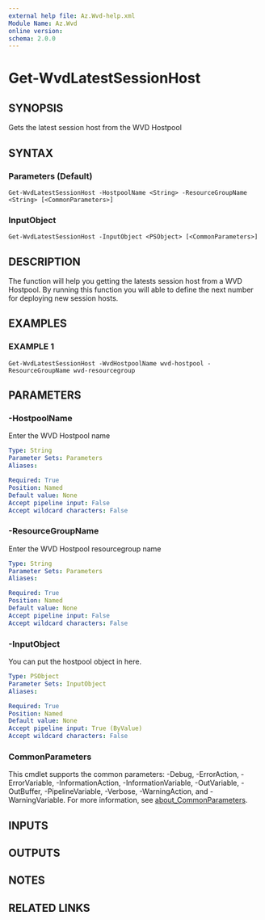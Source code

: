 ```yaml
---
external help file: Az.Wvd-help.xml
Module Name: Az.Wvd
online version:
schema: 2.0.0
---
```


# Get-WvdLatestSessionHost

## SYNOPSIS
Gets the latest session host from the WVD Hostpool

## SYNTAX

### Parameters (Default)
```
Get-WvdLatestSessionHost -HostpoolName <String> -ResourceGroupName <String> [<CommonParameters>]
```

### InputObject
```
Get-WvdLatestSessionHost -InputObject <PSObject> [<CommonParameters>]
```

## DESCRIPTION
The function will help you getting the latests session host from a WVD Hostpool. 
By running this function you will able to define the next number for deploying new session hosts.

## EXAMPLES

### EXAMPLE 1
```
Get-WvdLatestSessionHost -WvdHostpoolName wvd-hostpool -ResourceGroupName wvd-resourcegroup
```

## PARAMETERS

### -HostpoolName
Enter the WVD Hostpool name

```yaml
Type: String
Parameter Sets: Parameters
Aliases:

Required: True
Position: Named
Default value: None
Accept pipeline input: False
Accept wildcard characters: False
```

### -ResourceGroupName
Enter the WVD Hostpool resourcegroup name

```yaml
Type: String
Parameter Sets: Parameters
Aliases:

Required: True
Position: Named
Default value: None
Accept pipeline input: False
Accept wildcard characters: False
```

### -InputObject
You can put the hostpool object in here.

```yaml
Type: PSObject
Parameter Sets: InputObject
Aliases:

Required: True
Position: Named
Default value: None
Accept pipeline input: True (ByValue)
Accept wildcard characters: False
```

### CommonParameters
This cmdlet supports the common parameters: -Debug, -ErrorAction, -ErrorVariable, -InformationAction, -InformationVariable, -OutVariable, -OutBuffer, -PipelineVariable, -Verbose, -WarningAction, and -WarningVariable. For more information, see [about_CommonParameters](http://go.microsoft.com/fwlink/?LinkID=113216).

## INPUTS

## OUTPUTS

## NOTES

## RELATED LINKS
